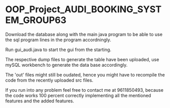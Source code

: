 # OOP_Project_AUDI_BOOKING_SYSTEM_GROUP63
Download the database along with the main java program to be able to use the sql program lines in the program accordningly.

Run gui_audi.java to start the gui from the starting.

The respective dump files to generate the table have been uploaded, use mySQL workbench to generate the data base accordingly.

The 'out' files might still be oudated, hence you might have to recompile the code from the recently uploaded src files.

If you run into any problem feel free to contact me at 9611850493, because the code works 100 percent correctly implementing all the mentioned features and the added features.
